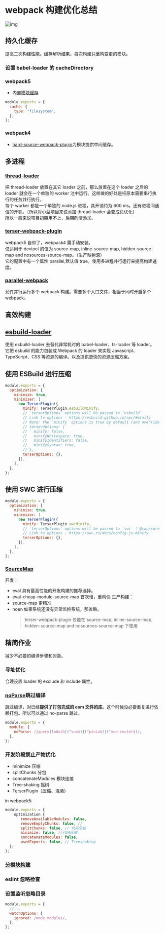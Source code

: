 # webpack 构建优化总结

![img](http://assets.yomuki.com/md/%E6%9E%84%E5%BB%BA%E4%BC%98%E5%8C%96.png)

## 持久化缓存

提高二次构建性能。缓存解析结果，每次构建只重构变更的模块。

### 设置 babel-loader 的 cacheDirectory

### webpack5

- 内置[模块缓存](https://webpack.js.org/configuration/cache/#root)

```js
module.exports = {
  cache: {
    type: "filesystem",
  },
};
```

### webpack4

- [hard-source-webpack-plugin](https://www.npmjs.com/package/hard-source-webpack-plugin)为模块提供中间缓存。

## 多进程

### [thread-loader](https://www.npmjs.com/package/thread-loader)

把 thread-loader 放置在其它 loader 之前，那么放置在这个 loader 之后的 loader 就会在一个单独的 worker 池中运行。这样做的好处是把原本需要串行执行的任务并行执行。  
每个 worker 都是一个单独的 node.js 进程，其开销约为 600 ms。还有进程间通信的开销。（所以对小型项目来说添加 thread-loader 会变成负优化）  
所以一般来说项目初期用不上，后期酌情添加。

### [terser-webpack-plugin](https://www.npmjs.com/package/terser-webpack-plugin)

webpack5 自带了，webpack4 需手动安装。  
仅适用于 devtool 的值为 source-map, inline-source-map, hidden-source-map and nosources-source-map。（生产映射源）  
它的配置中有一个属性 parallel,默认值 true，使用多进程并行运行来提高构建速度。

### [parallel-webpack](https://www.npmjs.com/package/parallel-webpack)

允许并行运行多个 webpack 构建。需要多个入口文件，相当于同时开启多个 webpack。

## 高效构建

## [esbuild-loader](https://github.com/privatenumber/esbuild-loader)

使用 esbuild-loader 去替代非常耗时的 babel-loader、ts-loader 等 loader。  
它把 esbuild 的能力包装成 Webpack 的 loader 来实现 Javascript、TypeScript、CSS 等资源的编译。以及提供更快的资源压缩方案。

## 使用 ESBuild 进行压缩

```js
module.exports = {
  optimization: {
    minimize: true,
    minimizer: [
      new TerserPlugin({
        minify: TerserPlugin.esbuildMinify,
        // `terserOptions` options will be passed to `esbuild`
        // Link to options - https://esbuild.github.io/api/#minify
        // Note: the `minify` options is true by default (and override other `minify*` options), so if you want to disable the `minifyIdentifiers` option (or other `minify*` options) please use:
        // terserOptions: {
        //   minify: false,
        //   minifyWhitespace: true,
        //   minifyIdentifiers: false,
        //   minifySyntax: true,
        // },
        terserOptions: {},
      }),
    ],
  },
};
```

## 使用 SWC 进行压缩

```js
module.exports = {
  optimization: {
    minimize: true,
    minimizer: [
      new TerserPlugin({
        minify: TerserPlugin.swcMinify,
        // `terserOptions` options will be passed to `swc` (`@swc/core`)
        // Link to options - https://swc.rs/docs/config-js-minify
        terserOptions: {},
      }),
    ],
  },
};
```

### [SourceMap](https://webpack.docschina.org/configuration/devtool/#root)

开发：

- eval 具有最高性能的开发构建的推荐选择。
- eval-cheap-module-source-map 首次慢，重构快
  生产构建：
- source-map 更精准
- noen 如果系统还没有异常监控系统，那省略。
  > terser-webpack-plugin 仅能在 source-map, inline-source-map, hidden-source-map and nosources-source-map 下使用

## 精简作业

减少不必要的编译步骤和对象。

### 寻址优化

合理设置 loader 的 exclude 和 include 属性。

### [noParse](https://webpack.js.org/configuration/module/#modulenoparse)跳过编译

跳过编译，对已经**提供了打包完成的 esm 文件的库**。这个时候没必要重复进行依赖打包。所以可以通过 no-parse 跳过。

```js
module.exports = {
  module: {
    noParse: /jquery|lodash|(^vue$)|(^pinia$)|(^vue-router$)/,
  },
};
```

### 开发阶段禁止产物优化

- minimize 压缩
- splitChunks 分包
- concatenateModules 模块连接
- Tree-shaking 摇树
- TerserPlugin（压缩、混淆）

in webpack5:

```js
module.exports = {
    optimization {
       removeAvailableModules: false,
       removeEmptyChunks: false, //
       splitChunks: false, // 代码分包
       minimize: false, //代码压缩
       concatenateModules: false,
       usedExports: false, // Treeshaking
  };
};
```

### [分模块构建](https://juejin.cn/post/7127098334900125710#heading-12)

### eslint 忽略检查

### 设置监听忽略目录

```js
module.exports = {
  //...
  watchOptions: {
    ignored: /node_modules/,
  },
};
```
